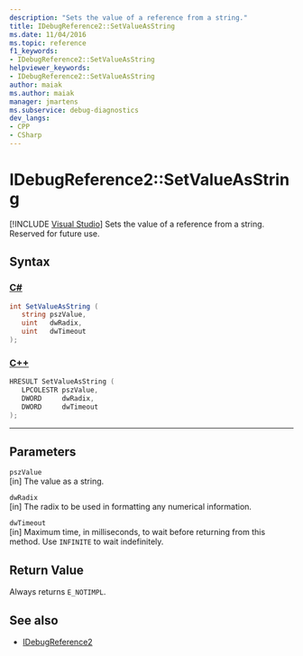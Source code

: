 ```yaml
---
description: "Sets the value of a reference from a string."
title: IDebugReference2::SetValueAsString
ms.date: 11/04/2016
ms.topic: reference
f1_keywords:
- IDebugReference2::SetValueAsString
helpviewer_keywords:
- IDebugReference2::SetValueAsString
author: maiak
ms.author: maiak
manager: jmartens
ms.subservice: debug-diagnostics
dev_langs:
- CPP
- CSharp
---
```

# IDebugReference2::SetValueAsString

 [!INCLUDE [Visual Studio](~/includes/applies-to-version/vs-windows-only.md)]
Sets the value of a reference from a string. Reserved for future use.

## Syntax

### [C#](#tab/csharp)
```csharp
int SetValueAsString ( 
   string pszValue,
   uint   dwRadix,
   uint   dwTimeout
);
```
### [C++](#tab/cpp)
```cpp
HRESULT SetValueAsString ( 
   LPCOLESTR pszValue,
   DWORD     dwRadix,
   DWORD     dwTimeout
);
```
---

## Parameters
`pszValue`\
[in] The value as a string.

`dwRadix`\
[in] The radix to be used in formatting any numerical information.

`dwTimeout`\
[in] Maximum time, in milliseconds, to wait before returning from this method. Use `INFINITE` to wait indefinitely.

## Return Value
 Always returns `E_NOTIMPL`.

## See also
- [IDebugReference2](../../../extensibility/debugger/reference/idebugreference2.md)
